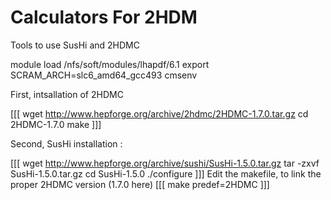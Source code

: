 # Calculators For 2HDM
Tools to use SusHi and 2HDMC 


module load /nfs/soft/modules/lhapdf/6.1
export SCRAM_ARCH=slc6_amd64_gcc493
cmsenv



First, intsallation of 2HDMC

[[[
wget http://www.hepforge.org/archive/2hdmc/2HDMC-1.7.0.tar.gz
cd 2HDMC-1.7.0
make
]]]



Second, SusHi installation :

[[[
wget http://www.hepforge.org/archive/sushi/SusHi-1.5.0.tar.gz
tar -zxvf SusHi-1.5.0.tar.gz
cd SusHi-1.5.0
./configure
]]]
Edit the makefile, to link the proper 2HDMC version (1.7.0 here)
[[[
make predef=2HDMC
]]]

